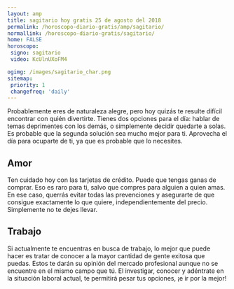 ```yaml
---
layout: amp
title: sagitario hoy gratis 25 de agosto del 2018 
permalink: /horoscopo-diario-gratis/amp/sagitario/
normallink: /horoscopo-diario-gratis/sagitario/
home: FALSE
horoscopo:
 signo: sagitario
 video: KcUlnUXoFM4

ogimg: /images/sagitario_char.png
sitemap:
 priority: 1
 changefreq: 'daily'
---
```



Probablemente eres de naturaleza alegre, pero hoy quizás te resulte difícil encontrar con quién divertirte. Tienes dos opciones para el día: hablar de temas deprimentes con los demás, o simplemente decidir quedarte a solas. Es probable que la segunda solución sea mucho mejor para ti. Aprovecha el día para ocuparte de ti, ya que es probable que lo necesites.

## Amor

Ten cuidado hoy con las tarjetas de crédito. Puede que tengas ganas de comprar. Eso es raro para ti, salvo que compres para alguien a quien amas. En ese caso, querrás evitar todas las prevenciones y asegurarte de que consigue exactamente lo que quiere, independientemente del precio. Simplemente no te dejes llevar.

## Trabajo

Si actualmente te encuentras en busca de trabajo, lo mejor que puede hacer es tratar de conocer a la mayor cantidad de gente exitosa que puedas. Estos te darán su opinión del mercado profesional aunque no se encuentre en el mismo campo que tú. El investigar, conocer y adéntrate en la situación laboral actual, te permitirá pesar tus opciones, ¡e ir por la mejor!